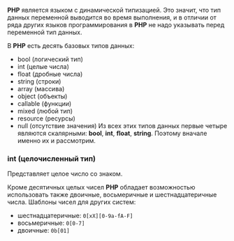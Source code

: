 **PHP** является языком с динамической типизацией. Это значит, что тип данных переменной выводится во время выполнения, и в отличии от ряда других языков программирования в **PHP** не надо указывать перед переменной тип данных.

В **PHP** есть десять базовых типов данных:
- bool (логический тип)
- int (целые числа)
- float (дробные числа)
- string (строки)
- array (массива)
- object (объекты)
- callable (функции)
- mixed (любой тип)
- resource (ресурсы)
- null (отсутствие значения)
Из всех этих типов данных первые четыре являются скалярными: **bool**, **int**, **float**, **string**. Поэтому вначале именно их и рассмотрим.

### int (целочисленный тип)
Представляет целое число со знаком.

Кроме десятичных целых чисел **PHP** обладает возможностью использовать также двоичные, восьмеричные и шестнадцатеричные числа. Шаблоны чисел для других систем:
- шестнадцатеричные: ```0[xX][0-9a-fA-F]```
- восьмеричные: ```0[0-7]```
- двоичные: ```0b[01]```

